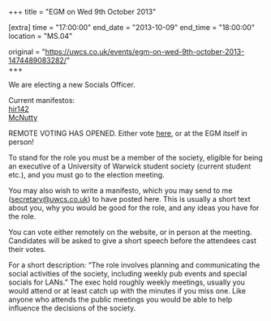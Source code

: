 +++
title = "EGM on Wed 9th October 2013"

[extra]
time = "17:00:00"
end_date = "2013-10-09"
end_time = "18:00:00"
location = "MS.04"

original = "https://uwcs.co.uk/events/egm-on-wed-9th-october-2013-1474489083282/"    
+++

We are electing a new Socials Officer.

Current manifestos:  
[hir142](http://veltas.uwcs.co.uk/man_hir.html)  
[McNutty](http://veltas.uwcs.co.uk/manifesto_mcnutty.html)

REMOTE VOTING HAS OPENED. Either vote [here](http://uwcs.co.uk/elections/details/5/), or at the EGM itself in person\!

To stand for the role you must be a member of the society, eligible for being an executive of a University of Warwick student society (current student etc.), and you must go to the election meeting.

You may also wish to write a manifesto, which you may send to me (secretary@uwcs.co.uk) to have posted here. This is usually a short text about you, why you would be good for the role, and any ideas you have for the role.

You can vote either remotely on the website, or in person at the meeting. Candidates will be asked to give a short speech before the attendees cast their votes.

For a short description: “The role involves planning and communicating the social activities of the society, including weekly pub events and special socials for LANs.” The exec hold roughly weekly meetings, usually you would attend or at least catch up with the minutes if you miss one. Like anyone who attends the public meetings you would be able to help influence the decisions of the society.

